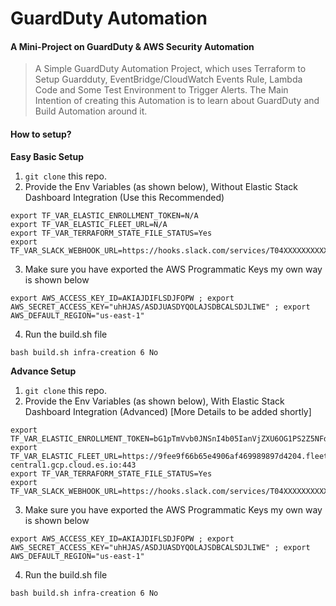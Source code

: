 # GuardDuty Automation

#### A Mini-Project on GuardDuty & AWS Security Automation

> A Simple GuardDuty Automation Project, which uses Terraform to Setup Guardduty, EventBridge/CloudWatch Events Rule, Lambda Code and Some Test Environment to Trigger Alerts.
The Main Intention of creating this Automation is to learn about GuardDuty and Build Automation around it.


#### How to setup?

<strong>Easy Basic Setup</strong>
1. `git clone` this repo.
2. Provide the Env Variables (as shown below), Without Elastic Stack Dashboard Integration (Use this Recommended)

```
export TF_VAR_ELASTIC_ENROLLMENT_TOKEN=N/A
export TF_VAR_ELASTIC_FLEET_URL=N/A
export TF_VAR_TERRAFORM_STATE_FILE_STATUS=Yes
export TF_VAR_SLACK_WEBHOOK_URL=https://hooks.slack.com/services/T04XXXXXXXXXXXXXXXXXXXXXXXXX/XXXXXXXXXXXXX
```

3. Make sure you have exported the AWS Programmatic Keys
my own way is shown below
```
export AWS_ACCESS_KEY_ID=AKIAJDIFLSDJFOPW ; export AWS_SECRET_ACCESS_KEY="uhHJAS/ASDJUASDYQOLAJSDBCALSDJLIWE" ; export AWS_DEFAULT_REGION="us-east-1"
```
4. Run the build.sh file
```
bash build.sh infra-creation 6 No
```


<strong>Advance Setup</strong>
1. `git clone` this repo.
2. Provide the Env Variables (as shown below), With Elastic Stack Dashboard Integration (Advanced) [More Details to be added shortly]

```
export TF_VAR_ELASTIC_ENROLLMENT_TOKEN=bG1pTmVvb0JNSnI4b05IanVjZXU6OG1PS2Z5NFdSMUtGZEp1Qmk2RHY3QQ==
export TF_VAR_ELASTIC_FLEET_URL=https://9fee9f66b65e4906af469989897d4204.fleet.us-central1.gcp.cloud.es.io:443
export TF_VAR_TERRAFORM_STATE_FILE_STATUS=Yes
export TF_VAR_SLACK_WEBHOOK_URL=https://hooks.slack.com/services/T04XXXXXXXXXXXXXXXXXXXXXXXXX/XXXXXXXXXXXXX
```

3. Make sure you have exported the AWS Programmatic Keys
my own way is shown below
```
export AWS_ACCESS_KEY_ID=AKIAJDIFLSDJFOPW ; export AWS_SECRET_ACCESS_KEY="uhHJAS/ASDJUASDYQOLAJSDBCALSDJLIWE" ; export AWS_DEFAULT_REGION="us-east-1"
```
4. Run the build.sh file
```
bash build.sh infra-creation 6 No
```


